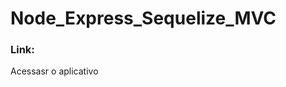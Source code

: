 # Node_Express_Sequelize_MVC

<h3>Link:</h3> <a href"https://app-node-lista-pensamentos.cyclic.app/" target="blank"> Acessasr o aplicativo</a>
